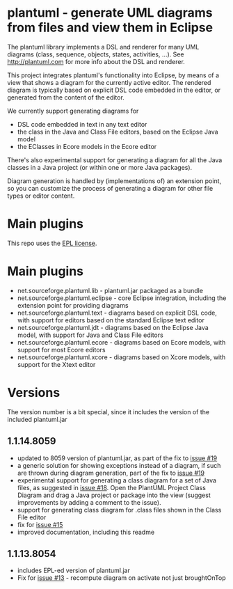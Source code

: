 # plantuml - generate UML diagrams from files and view them in Eclipse

The plantuml library implements a DSL and renderer for many UML diagrams (class, sequence, objects, states, activities, ...).
See http://plantuml.com for more info about the DSL and renderer.

This project integrates plantuml's functionality into Eclipse, by means of a view that shows a diagram for the currently active editor.
The rendered diagram is typically based on explicit DSL code embedded in the editor, or generated from the content of the editor.

We currently support generating diagrams for
- DSL code embedded in text in any text editor
- the class in the Java and Class File editors, based on the Eclipse Java model
- the EClasses in Ecore models in the Ecore editor

There's also experimental support for generating a diagram for all the Java classes in a Java project (or within one or more Java packages).

Diagram generation is handled by (implementations of) an extension point, so you can customize the process of generating a diagram for other file types or editor content.

# Main plugins

This repo uses the [EPL license](net.sourceforge.plantuml.feature/epl-v10.html). 

# Main plugins
- net.sourceforge.plantuml.lib - plantuml.jar packaged as a bundle
- net.sourceforge.plantuml.eclipse - core Eclipse integration, including the extension point for providing diagrams
- net.sourceforge.plantuml.text - diagrams based on explicit DSL code, with support for editors based on the standard Eclipse text editor
- net.sourceforge.plantuml.jdt - diagrams based on the Eclipse Java model, with support for Java and Class File editors
- net.sourceforge.plantuml.ecore - diagrams based on Ecore models, with support for most Ecore editors
- net.sourceforge.plantuml.xcore - diagrams based on Xcore models, with support for the Xtext editor

# Versions

The version number is a bit special, since it includes the version of the included plantuml.jar

## 1.1.14.8059
- updated to 8059 version of plantuml.jar, as part of the fix to [issue #19](../../issues/19) 
- a generic solution for showing exceptions instead of a diagram, if such are thrown during diagram generation, part of the fix to [issue #19](../../issues/19) 
- experimental support for generating a class diagram for a set of Java files, as suggested in [issue #18](../../issues/15). Open the PlantUML Project Class Diagram and drag a Java project or package into the view (suggest improvements by adding a comment to the issue).
- support for generating class diagram for .class files shown in the Class File editor
- fix for [issue #15](../../issues/15)
- improved documentation, including this readme 

## 1.1.13.8054
- includes EPL-ed version of plantuml.jar
- Fix for [issue #13](../../issues/13) - recompute diagram on activate not just broughtOnTop

